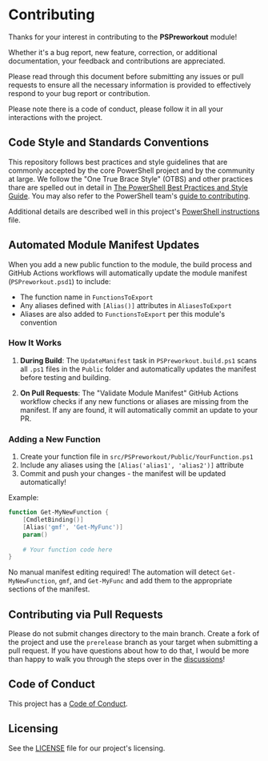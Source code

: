 # Contributing

Thanks for your interest in contributing to the **PSPreworkout** module!

Whether it's a bug report, new feature, correction, or additional documentation, your feedback and contributions are appreciated.

Please read through this document before submitting any issues or pull requests to ensure all the necessary information is provided to effectively respond to your bug report or contribution.

Please note there is a code of conduct, please follow it in all your interactions with the project.

## Code Style and Standards Conventions

This repository follows best practices and style guidelines that are commonly accepted by the core PowerShell project and by the community at large. We follow the "One True Brace Style" (OTBS) and other practices thare are spelled out in detail in [The PowerShell Best Practices and Style Guide](https://github.com/PoshCode/PowerShellPracticeAndStyle). You may also refer to the PowerShell team's [guide to contributing](https://learn.microsoft.com/en-us/powershell/scripting/community/contributing/overview).

Additional details are described well in this project's [PowerShell instructions](instructions/powershell.instructions.md) file.

## Automated Module Manifest Updates

When you add a new public function to the module, the build process and GitHub Actions workflows will automatically update the module manifest (`PSPreworkout.psd1`) to include:

- The function name in `FunctionsToExport`
- Any aliases defined with `[Alias()]` attributes in `AliasesToExport`
- Aliases are also added to `FunctionsToExport` per this module's convention

### How It Works

1. **During Build**: The `UpdateManifest` task in `PSPreworkout.build.ps1` scans all `.ps1` files in the `Public` folder and automatically updates the manifest before testing and building.

2. **On Pull Requests**: The "Validate Module Manifest" GitHub Actions workflow checks if any new functions or aliases are missing from the manifest. If any are found, it will automatically commit an update to your PR.

### Adding a New Function

1. Create your function file in `src/PSPreworkout/Public/YourFunction.ps1`
2. Include any aliases using the `[Alias('alias1', 'alias2')]` attribute
3. Commit and push your changes - the manifest will be updated automatically!

Example:
```powershell
function Get-MyNewFunction {
    [CmdletBinding()]
    [Alias('gmf', 'Get-MyFunc')]
    param()
    
    # Your function code here
}
```

No manual manifest editing required! The automation will detect `Get-MyNewFunction`, `gmf`, and `Get-MyFunc` and add them to the appropriate sections of the manifest.

## Contributing via Pull Requests

Please do not submit changes directory to the main branch. Create a fork of the project and use the `prerelease` branch as your target when submitting a pull request. If you have questions about how to do that, I would be more than happy to walk you through the steps over in the [discussions](https://github.com/SamErde/PSPreworkout/discussions)!

## Code of Conduct

This project has a [Code of Conduct](CODE_OF_CONDUCT.md).

## Licensing

See the [LICENSE](LICENSE) file for our project's licensing.
